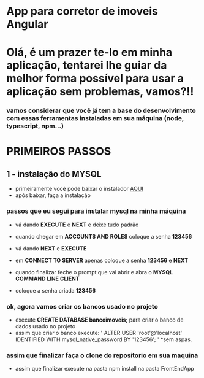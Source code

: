 # App para corretor de imoveis Angular

# Olá, é um prazer te-lo em minha aplicação, tentarei lhe guiar da melhor forma possível para usar a aplicação sem problemas, vamos?!!

### vamos considerar que você já tem a base do desenvolvimento com essas ferramentas instaladas em sua máquina (node, typescript, npm...)

# PRIMEIROS PASSOS 

## 1 - instalação do MYSQL

+ primeiramente você pode baixar o instalador <a href="https://dev.mysql.com/downloads/installer/" target="_blank">AQUI</a>
+ após baixar, faça a instalação
  
### passos que eu segui para instalar mysql na minha máquina
+ vá dando **EXECUTE** e **NEXT** e deixe tudo padrão
+ quando chegar em **ACCOUNTS AND ROLES** coloque a senha **123456**
+ vá dando **NEXT** e **EXECUTE**
+ em **CONNECT TO SERVER** apenas coloque a senha **123456** e **NEXT**  

+ quando finalizar feche o prompt que vai abrir e abra o **MYSQL COMMAND LINE CLIENT**
+ coloque a senha criada **123456**

### ok, agora vamos criar os bancos usado no projeto

+ execute **CREATE DATABASE bancoimoveis;** para criar o banco de dados usado no projeto
+ assim que criar o banco execute: ' ALTER USER 'root'@'localhost' IDENTIFIED WITH mysql_native_password BY '123456'; ' *sem aspas.

### assim que finalizar faça o clone do repositorio em sua maquina 
+ assim que finalizar execute na pasta npm install na pasta FrontEndApp
